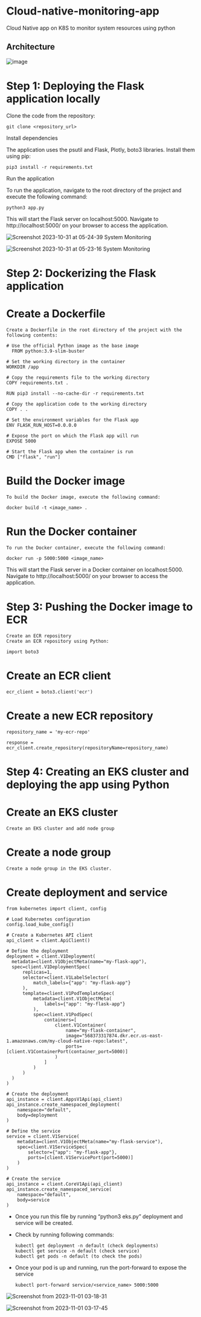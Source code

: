# Cloud-native-monitoring-app
  Cloud Native app on K8S to monitor system resources using python 


## Architecture

![image](https://github.com/Ankit01010/Cloud-native-monitoring-app/assets/97511749/ba29d490-71cb-4df7-bb24-fbab06a376ff)

# Step 1: Deploying the Flask application locally
  Clone the code from the repository:
  
    git clone <repository_url>

  Install dependencies
  
  The application uses the psutil and Flask, Plotly, boto3 libraries. Install them using pip:

    pip3 install -r requirements.txt

  Run the application
  
  To run the application, navigate to the root directory of the project and execute the following command:

    python3 app.py
    
  This will start the Flask server on localhost:5000. Navigate to http://localhost:5000/ on your browser to access the application.

  ![Screenshot 2023-10-31 at 05-24-39 System Monitoring](https://github.com/Ankit01010/Cloud-native-monitoring-app/assets/97511749/c4057c8b-ce96-4a92-8e34-cc79ed9418b2)

  ![Screenshot 2023-10-31 at 05-23-16 System Monitoring](https://github.com/Ankit01010/Cloud-native-monitoring-app/assets/97511749/1865f4d5-6a1a-40cd-969a-396dd959abee)

# Step 2: Dockerizing the Flask application

  # Create a Dockerfile
  
    Create a Dockerfile in the root directory of the project with the following contents:

    # Use the official Python image as the base image
      FROM python:3.9-slim-buster

    # Set the working directory in the container
    WORKDIR /app

    # Copy the requirements file to the working directory
    COPY requirements.txt .

    RUN pip3 install --no-cache-dir -r requirements.txt

    # Copy the application code to the working directory
    COPY . .

    # Set the environment variables for the Flask app
    ENV FLASK_RUN_HOST=0.0.0.0

    # Expose the port on which the Flask app will run
    EXPOSE 5000

    # Start the Flask app when the container is run
    CMD ["flask", "run"]
    
  # Build the Docker image
  
    To build the Docker image, execute the following command:

    docker build -t <image_name> .


  # Run the Docker container
    To run the Docker container, execute the following command:

    docker run -p 5000:5000 <image_name>
  This will start the Flask server in a Docker container on localhost:5000. Navigate to http://localhost:5000/ on your browser to access the application.

# Step 3: Pushing the Docker image to ECR 
    Create an ECR repository
    Create an ECR repository using Python:

    import boto3

  # Create an ECR client
    ecr_client = boto3.client('ecr')

  # Create a new ECR repository
    repository_name = 'my-ecr-repo'
    
    response = ecr_client.create_repository(repositoryName=repository_name)

# Step 4: Creating an EKS cluster and deploying the app using Python
  # Create an EKS cluster
    Create an EKS cluster and add node group

  # Create a node group
    Create a node group in the EKS cluster.

  # Create deployment and service
    from kubernetes import client, config

    # Load Kubernetes configuration
    config.load_kube_config()

    # Create a Kubernetes API client
    api_client = client.ApiClient()

    # Define the deployment
    deployment = client.V1Deployment(
      metadata=client.V1ObjectMeta(name="my-flask-app"),
      spec=client.V1DeploymentSpec(
          replicas=1,
          selector=client.V1LabelSelector(
              match_labels={"app": "my-flask-app"}
          ),
          template=client.V1PodTemplateSpec(
              metadata=client.V1ObjectMeta(
                  labels={"app": "my-flask-app"}
              ),
              spec=client.V1PodSpec(
                  containers=[
                      client.V1Container(
                          name="my-flask-container",
                          image="568373317874.dkr.ecr.us-east-1.amazonaws.com/my-cloud-native-repo:latest",
                          ports=[client.V1ContainerPort(container_port=5000)]
                      )
                  ]
              )
          )
      )
    )

    # Create the deployment
    api_instance = client.AppsV1Api(api_client)
    api_instance.create_namespaced_deployment(
        namespace="default",
        body=deployment
    )

    # Define the service
    service = client.V1Service(
        metadata=client.V1ObjectMeta(name="my-flask-service"),
        spec=client.V1ServiceSpec(
            selector={"app": "my-flask-app"},
            ports=[client.V1ServicePort(port=5000)]
        )
    )

    # Create the service
    api_instance = client.CoreV1Api(api_client)
    api_instance.create_namespaced_service(
        namespace="default",
        body=service
    )
* Once you run this file by running “python3 eks.py” deployment and service will be created.

* Check by running following commands:
  
      kubectl get deployment -n default (check deployments)
      kubectl get service -n default (check service)
      kubectl get pods -n default (to check the pods)
  
* Once your pod is up and running, run the port-forward to expose the service
  
      kubectl port-forward service/<service_name> 5000:5000





![Screenshot from 2023-11-01 03-18-31](https://github.com/Ankit01010/Cloud-native-monitoring-app/assets/97511749/7ad5f67d-b2ff-4d52-9487-a9bfc8a283a7)

![Screenshot from 2023-11-01 03-17-45](https://github.com/Ankit01010/Cloud-native-monitoring-app/assets/97511749/6035d418-6bda-4afb-9568-90682e95af59)


